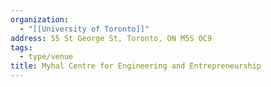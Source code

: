 ```yaml
---
organization:
  - "[[University of Toronto]]"
address: 55 St George St, Toronto, ON M5S 0C9
tags:
  - type/venue
title: Myhal Centre for Engineering and Entrepreneurship
---
```

